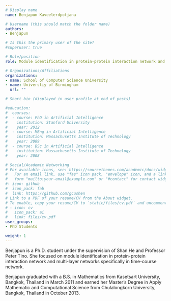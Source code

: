 ```yaml
---
# Display name
name: Benjapun Kaveelerdpotjana

# Username (this should match the folder name)
authors:
- Benjapun

# Is this the primary user of the site?
#superuser: true

# Role/position
role: Module identification in protein-protein interaction network and multi-layer networks

# Organizations/Affiliations
organizations:
- name: School of Computer Science University
- name: Universtiy of Birmingham
  url: ""

# Short bio (displayed in user profile at end of posts)

#education:
#  courses:
#  - course: PhD in Artificial Intelligence
#    institution: Stanford University
#    year: 2012
#  - course: MEng in Artificial Intelligence
#    institution: Massachusetts Institute of Technology
#    year: 2009
#  - course: BSc in Artificial Intelligence
#    institution: Massachusetts Institute of Technology
#    year: 2008

# Social/Academic Networking 
# For available icons, see: https://sourcethemes.com/academic/docs/widgets/#icons
#   For an email link, use "fas" icon pack, "envelope" icon, and a link in the
#   form "mailto:your-email@example.com" or "#contact" for contact widget.
#- icon: github
#  icon_pack: fab
#  link: https://github.com/gcushen
# Link to a PDF of your resume/CV from the About widget.
# To enable, copy your resume/CV to `static/files/cv.pdf` and uncomment the lines below.  
# - icon: cv
#   icon_pack: ai
#   link: files/cv.pdf
user_groups:
- PhD Students

weight: 1
---
```


Benjapun is a Ph.D. student under the supervision of Shan He and Professor Peter Tino. She focused on module identification in protein-protein interaction network and multi-layer networks specifically in time-course network.

Benjapun graduated with a B.S. in Mathematics from Kasetsart University, Bangkok, Thailand in March 2011 and earned her Master’s Degree in Apply Mathematic and Computational Science from Chulalongkorn University, Bangkok, Thailand in October 2013. 
